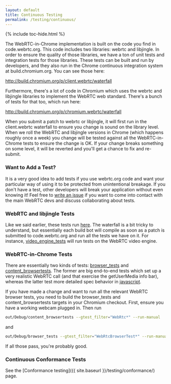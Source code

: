 ```yaml
---
layout: default
title: Continuous Testing
permalink: /testing/continuous/
---
```



{% include toc-hide.html %}


The WebRTC-in-Chrome implementation is built on the code you find in
code.webrtc.org. This code includes two libraries: webrtc and libjingle. In
order to ensure the quality of those libraries, we have a ton of unit tests
and integration tests for those libraries. These tests can be built and run by
developers, and they also run in the Chrome continuous integration system at
build.chromium.org. You can see those here:

<http://build.chromium.org/p/client.webrtc/waterfall>

Furthermore, there's a lot of code in Chromium which uses the webrtc and
libjingle libraries to implement the WebRTC web standard. There's a bunch of
tests for that too, which run here:

<http://build.chromium.org/p/chromium.webrtc/waterfall>

When you submit a patch to webrtc or libjingle, it will first run in the
client.webrtc waterfall to ensure you change is sound on the library level.
When we roll the WebRTC and libjingle versions in Chrome (which happens
roughly once a week) you change will be tested against all the WebRTC-in-
Chrome tests to ensure the change is OK. If your change breaks something on
some level, it will be reverted and you'll get a chance to fix and re-submit.


### Want to Add a Test?

It is a very good idea to add tests if you use webrtc.org code and want your
particular way of using it to be protected from unintentional breakage. If you
don't have a test, other developers will break your application without even
knowing it! Feel free to [write an issue][1] if you want to come into contact
with the main WebRTC devs and discuss collaborating about tests.


### WebRTC and libjingle Tests

Like we said earlier, these tests run [here][2]. The waterfall is a bit tricky
to understand, but essentially each build bot will compile as soon as a patch
is submitted to code.webrtc.org and run all the tests we have on it. For
instance, [video_engine_tests][3] will run tests on the WebRTC video engine.


### WebRTC-in-Chrome Tests

There are essentially two kinds of tests: [browser_tests][4] and
[content_browsertests][5]. The former are big end-to-end tests which set up a
very realistic WebRTC call (and that exercise the getUserMedia info bar),
whereas the latter test more detailed spec behavior in [javascript][6].

If you have made a change and want to run all the relevant WebRTC browser
tests, you need to build the browser_tests and content_browsertests targets in
your Chromium checkout. First, ensure you have a working webcam plugged in.
Then run

~~~~~ bash
out/Debug/content_browsertests --gtest_filter="WebRtc*" --run-manual
~~~~~

and

~~~~~ bash
out/Debug/browser_tests --gtest_filter="WebRtcBrowserTest*" --run-manual
~~~~~

If all those pass, you're probably good.


### Continuous Conformance Tests

See the [Conformance testing]({{ site.baseurl }}/testing/conformance/) page.


[1]: http://code.google.com/p/webrtc/issues
[2]: http://build.chromium.org/p/client.webrtc/waterfall
[3]: https://chromium.googlesource.com/external/webrtc/+/master/webrtc/webrtc_tests.gypi
[4]: https://code.google.com/p/chromium/codesearch#chromium/src/chrome/browser/media/chrome_webrtc_browsertest.cc&q=chrome_webrtc&sq=package:chromium
[5]: https://code.google.com/p/chromium/codesearch#chromium/src/content/browser/media/webrtc_browsertest.cc&q=webrtc_bro&sq=package:chromium
[6]: https://code.google.com/p/chromium/codesearch#chromium/src/content/test/data/media/peerconnection-call.html&q=peerconn&sq=package:chromium&l=1
